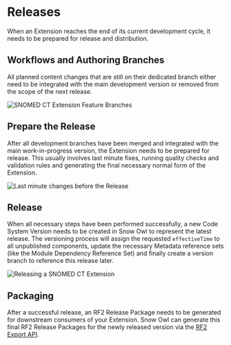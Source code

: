 # Releases

When an Extension reaches the end of its current development cycle, it needs to be prepared for release and distribution.

## Workflows and Authoring Branches

All planned content changes that are still on their dedicated branch either need to be integrated with the main development version or removed from the scope of the next release.

![SNOMED CT Extension Feature Branches](images/workflow-branch-authoring.png)

## Prepare the Release

After all development branches have been merged and integrated with the main work-in-progress version, the Extension needs to be prepared for release. This usually involves last minute fixes, running quality checks and validation rules and generating the final necessary normal form of the Extension.

![Last minute changes before the Release](images/prepare-for-release.png)

## Release

When all necessary steps have been performed successfully, a new Code System Version needs to be created in Snow Owl to represent the latest release. The versioning process will assign the requested `effectiveTime` to all unpublished components, update the necessary Metadata reference sets (like the Module Dependency Reference Set) and finally create a version branch to reference this release later.

![Releasing a SNOMED CT Extension](images/release-extension.png)

## Packaging

After a successful release, an RF2 Release Package needs to be generated for downstream consumers of your Extension. Snow Owl can generate this final RF2 Release Packages for the newly released version via the [RF2 Export API](https://github.com/b2ihealthcare/snow-owl/tree/8a7fdb764156e4d99482a6868a5efcce0e6dcb0e/docs/api/snomed/export.md).
